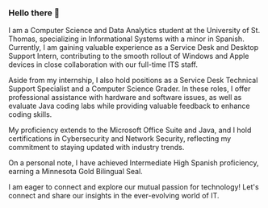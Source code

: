 ### Hello there 👋

I am a Computer Science and Data Analytics student at the University of St. Thomas, specializing in Informational Systems with a minor in Spanish. Currently, I am gaining valuable experience as a Service Desk and Desktop Support Intern, contributing to the smooth rollout of Windows and Apple devices in close collaboration with our full-time ITS staff. 

Aside from my internship, I also hold positions as a Service Desk Technical Support Specialist and a Computer Science Grader. In these roles, I offer professional assistance with hardware and software issues, as well as evaluate Java coding labs while providing valuable feedback to enhance coding skills.

My proficiency extends to the Microsoft Office Suite and Java, and I hold certifications in Cybersecurity and Network Security, reflecting my commitment to staying updated with industry trends.

On a personal note, I have achieved Intermediate High Spanish proficiency, earning a Minnesota Gold Bilingual Seal.

I am eager to connect and explore our mutual passion for technology! Let's connect and share our insights in the ever-evolving world of IT.
<!--
**ranglall/ranglall** is a ✨ _special_ ✨ repository because its `README.md` (this file) appears on your GitHub profile.

Here are some ideas to get you started:

- 🔭 I’m currently working on ...
- 🌱 I’m currently learning ...
- 👯 I’m looking to collaborate on ...
- 🤔 I’m looking for help with ...
- 💬 Ask me about ...
- 📫 How to reach me: ...
- 😄 Pronouns: ...
- ⚡ Fun fact: ...
-->
